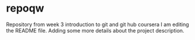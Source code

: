 # repoqw
Repository from week 3 introduction to git and git hub coursera
I am editing the README file. Adding some more details about the project description.
